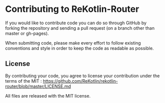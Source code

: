 # Contributing to ReKotlin-Router

If you would like to contribute code you can do so through GitHub by forking the repository and sending a pull request (on a branch other than master or gh-pages).

When submitting code, please make every effort to follow existing conventions and style in order to keep the code as readable as possible.

## License

By contributing your code, you agree to license your contribution under the terms of the MIT : https://github.com/ReKotlin/rekotlin-router/blob/master/LICENSE.md

All files are released with the MIT license.